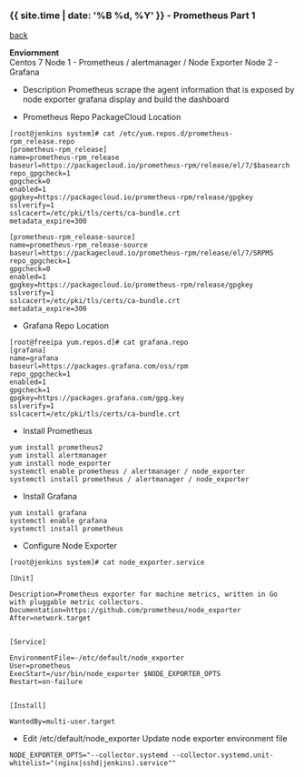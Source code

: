 ### {{ site.time | date: '%B %d, %Y' }} - Prometheus Part 1

[back](https://alinruisu.github.io/)

**Enviornment**  
Centos 7
Node 1 - Prometheus / alertmanager / Node Exporter
Node 2 - Grafana

- Description
Prometheus scrape the agent information that is exposed by node exporter
grafana display and build the dashboard


- Prometheus Repo PackageCloud Location
```
[root@jenkins system]# cat /etc/yum.repos.d/prometheus-rpm_release.repo
[prometheus-rpm_release]
name=prometheus-rpm_release
baseurl=https://packagecloud.io/prometheus-rpm/release/el/7/$basearch
repo_gpgcheck=1
gpgcheck=0
enabled=1
gpgkey=https://packagecloud.io/prometheus-rpm/release/gpgkey
sslverify=1
sslcacert=/etc/pki/tls/certs/ca-bundle.crt
metadata_expire=300

[prometheus-rpm_release-source]
name=prometheus-rpm_release-source
baseurl=https://packagecloud.io/prometheus-rpm/release/el/7/SRPMS
repo_gpgcheck=1
gpgcheck=0
enabled=1
gpgkey=https://packagecloud.io/prometheus-rpm/release/gpgkey
sslverify=1
sslcacert=/etc/pki/tls/certs/ca-bundle.crt
metadata_expire=300
```

- Grafana Repo Location
```
[root@freeipa yum.repos.d]# cat grafana.repo
[grafana]
name=grafana
baseurl=https://packages.grafana.com/oss/rpm
repo_gpgcheck=1
enabled=1
gpgcheck=1
gpgkey=https://packages.grafana.com/gpg.key
sslverify=1
sslcacert=/etc/pki/tls/certs/ca-bundle.crt
```
- Install Prometheus
```
yum install prometheus2
yum install alertmanager
yum install node_exporter
systemctl enable prometheus / alertmanager / node_exporter
systemctl install prometheus / alertmanager / node_exporter
```
- Install Grafana
```
yum install grafana
systemctl enable grafana
systemctl install prometheus
```
- Configure Node Exporter
```
[root@jenkins system]# cat node_exporter.service

[Unit]

Description=Prometheus exporter for machine metrics, written in Go with pluggable metric collectors.
Documentation=https://github.com/prometheus/node_exporter
After=network.target


[Service]

EnvironmentFile=-/etc/default/node_exporter
User=prometheus
ExecStart=/usr/bin/node_exporter $NODE_EXPORTER_OPTS
Restart=on-failure


[Install]

WantedBy=multi-user.target
```
- Edit /etc/default/node_exporter
Update node exporter environment file
```
NODE_EXPORTER_OPTS="--collector.systemd --collector.systemd.unit-whitelist="(nginx|sshd|jenkins).service""
```



